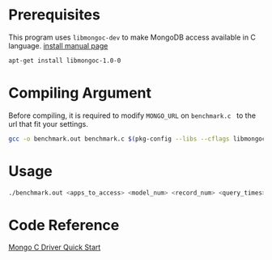 
# Prerequisites



This program uses `libmongoc-dev` to make MongoDB access available in C language.
[install manual page](https://mongoc.org/libmongoc/current/installing.html)
```bash
apt-get install libmongoc-1.0-0
```



# Compiling Argument


Before compiling, it is required to modify `MONGO_URL` on `benchmark.c ` to the url that fit your settings.
```bash
gcc -o benchmark.out benchmark.c $(pkg-config --libs --cflags libmongoc-1.0) -g
```


# Usage

```bash
./benchmark.out <apps_to_access> <model_num> <record_num> <query_times>
```
# Code Reference

[Mongo C Driver Quick Start](https://mongoc.org/libmongoc/current/tutorial.html#starting-mongodb)
